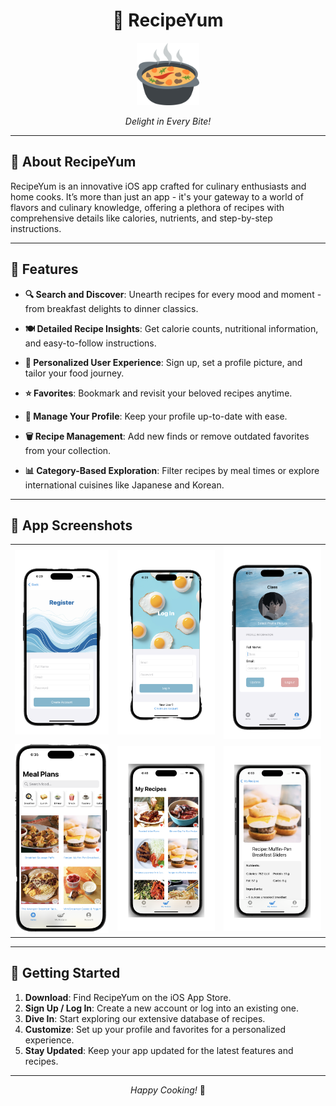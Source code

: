 <div align="center">

# 🍲 **RecipeYum**

<img src="Resources/recipeYumIcon.png" alt="icon" width="100"/>  
<br>
<p><em>Delight in Every Bite!</em></p>

</div>

---

## 🌟 **About RecipeYum**

RecipeYum is an innovative iOS app crafted for culinary enthusiasts and home cooks. It’s more than just an app - it's your gateway to a world of flavors and culinary knowledge, offering a plethora of recipes with comprehensive details like calories, nutrients, and step-by-step instructions.

---

## 📱 **Features**

- **🔍 Search and Discover**: Unearth recipes for every mood and moment - from breakfast delights to dinner classics.

- **🍽 Detailed Recipe Insights**: Get calorie counts, nutritional information, and easy-to-follow instructions.

- **👤 Personalized User Experience**: Sign up, set a profile picture, and tailor your food journey.

- **⭐ Favorites**: Bookmark and revisit your beloved recipes anytime.

- **🔄 Manage Your Profile**: Keep your profile up-to-date with ease.

- **🗑 Recipe Management**: Add new finds or remove outdated favorites from your collection.

- **📊 Category-Based Exploration**: Filter recipes by meal times or explore international cuisines like Japanese and Korean.

---

## 📸 **App Screenshots**

<div align="center">
  <table class="screenshot-table">
    <tr>
      <td><img src="Resources/register.png" alt="Register"></td>
      <td><img src="Resources/login.png" alt="Login"></td>
      <td><img src="Resources/profile.png" alt="Profile"></td>
    </tr>
    <tr>
      <td><img src="Resources/home.png" alt="Home"></td>
      <td><img src="Resources/myRecipes.png" alt="Recipe"></td>
      <td><img src="Resources/detail.png" alt="Detail"></td>
    </tr>
  </table>
</div>

---

## 🚀 **Getting Started**

1. **Download**: Find RecipeYum on the iOS App Store.
2. **Sign Up / Log In**: Create a new account or log into an existing one.
3. **Dive In**: Start exploring our extensive database of recipes.
4. **Customize**: Set up your profile and favorites for a personalized experience.
5. **Stay Updated**: Keep your app updated for the latest features and recipes.


---

<div align="center">

*Happy Cooking!* 🎉

</div>

